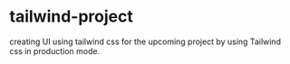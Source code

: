 # tailwind-project
creating UI using tailwind css for the upcoming project by using Tailwind css in production mode.
